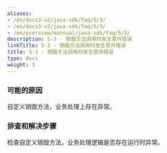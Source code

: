 ```yaml
---
aliases:
- /en/docs3-v2/java-sdk/faq/5/3/
- /en/docs3-v2/java-sdk/faq/5/3/
- /en/overview/mannual/java-sdk/faq/5/3/
description: 5-3 - 销毁方法调用时发生意外错误
linkTitle: 5-3 - 销毁方法调用时发生意外错误
title: 5-3 - 销毁方法调用时发生意外错误
type: docs
weight: 3
---
```







### 可能的原因

自定义销毁方法，业务处理上存在异常。

### 排查和解决步骤

检查自定义销毁方法，业务处理逻辑是否存在运行时异常。
